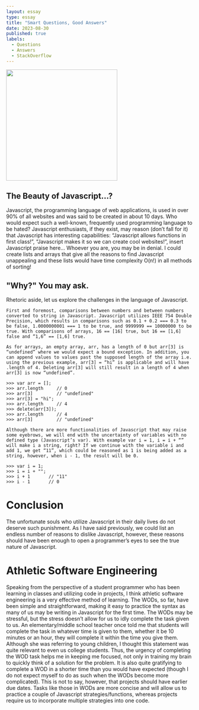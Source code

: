 ```yaml
---
layout: essay
type: essay
title: "Smart Questions, Good Answers"
date: 2023-08-30
published: true
labels:
  - Questions
  - Answers
  - StackOverflow
---
```


<img width="300px" class="rounded float-start pe-4" src="">

## The Beauty of Javascript...?

Javascript, the programming language of web applications, is used in over 90% of all websites and was said to be created in about 10 days. Who would expect such a well-known, frequently used programming language to be hated? Javascript enthusiasts, if they exist, may reason (don’t fall for it) that Javascript has interesting capabilities: “Javascript allows functions in first class!”, “Javascript makes it so we can create cool websites!”, insert Javascript praise here… Whoever you are, you may be in denial. I could create lists and arrays that give all the reasons to find Javascript unappealing and these lists would have time complexity O(n!) in all methods of sorting! 

## "Why?" You may ask.
Rhetoric aside, let us explore the challenges in the language of Javascript. 

```
First and foremost, comparisons between numbers and between numbers converted to string in Javascript. Javascript utilizes IEEE 754 Double Precision, which results in comparisons such as 0.1 + 0.2 === 0.3 to be false, 1.0000000001 === 1 to be true, and 9999999 == 10000000 to be true. With comparisons of arrays, 16 == [16] true, but 16 == [1,6] false and “1,6” == [1,6] true.
```
```
As for arrays, an empty array, arr, has a length of 0 but arr[3] is “undefined” where we would expect a bound exception. In addition, you can append values to values past the supposed length of the array i.e. using the previous example, arr[3] = “hi” is applicable and will have .length of 4. Deleting arr[3] will still result in a length of 4 when arr[3] is now “undefined”. 

>>> var arr = [];
>>> arr.length     // 0
>>> arr[3]         // "undefined"
>>> arr[3] = "hi";
>>> arr.length     // 4
>>> delete(arr[3]);
>>> arr.length     // 4
>>> arr[3]         // "undefined"
```
```
Although there are more functionalities of Javascript that may raise some eyebrows, we will end with the uncertainty of variables with no defined type (Javascript’s var). With example var i = 1, i = i + “” will make i a string, right? If we continue with the variable i and add 1, we get “11”, which could be reasoned as 1 is being added as a string, however, when i - 1, the result will be 0.

>>> var i = 1;
>>> i = i + "";
>>> i + 1       // "11"
>>> i - 1       // 0
```
# Conclusion
The unfortunate souls who utilize Javascript in their daily lives do not deserve such punishment. As I have said previously, we could list an endless number of reasons to dislike Javascript, however, these reasons should have been enough to open a programmer’s eyes to see the true nature of Javascript.

# Athletic Software Engineering
Speaking from the perspective of a student programmer who has been learning in classes and utilizing code in projects, I think athletic software engineering is a very effective method of learning. The WODs, so far, have been simple and straightforward, making it easy to practice the syntax as many of us may be writing in Javascript for the first time. The WODs may be stressful, but the stress doesn’t allow for us to idly complete the task given to us. An elementary/middle school teacher once told me that students will complete the task in whatever time is given to them, whether it be 10 minutes or an hour, they will complete it within the time you give them. Although she was referring to young children, I thought this statement was quite relevant to even us college students. Thus, the urgency of completing the WOD task helps me in keeping me focused, not only in training my brain to quickly think of a solution for the problem. It is also quite gratifying to complete a WOD in a shorter time than you would have expected (though I do not expect myself to do as such when the WODs become more complicated). This is not to say, however, that projects should have earlier due dates. Tasks like those in WODs are more concise and will allow us to practice a couple of Javascript strategies/functions, whereas projects require us to incorporate multiple strategies into one code.
